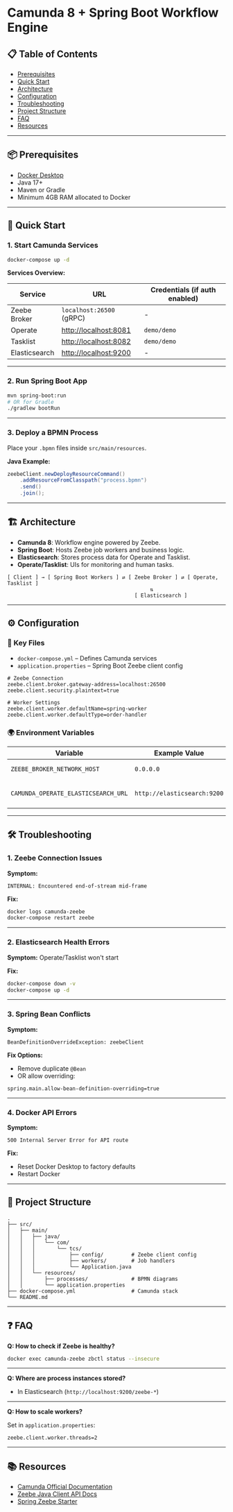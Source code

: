 # Camunda 8 + Spring Boot Workflow Engine

## 📋 Table of Contents
- [Prerequisites](#-prerequisites)
- [Quick Start](#-quick-start)
- [Architecture](#-architecture)  
- [Configuration](#%EF%B8%8F-configuration)
- [Troubleshooting](#-troubleshooting)
- [Project Structure](#-project-structure)
- [FAQ](#-faq)
- [Resources](#-resources)

---

## 📦 Prerequisites

- [Docker Desktop](https://www.docker.com/products/docker-desktop)
- Java 17+
- Maven or Gradle
- Minimum 4GB RAM allocated to Docker

---

## 🚀 Quick Start

### 1. Start Camunda Services

```bash
docker-compose up -d
```

**Services Overview:**

| Service        | URL                          | Credentials (if auth enabled) |
|----------------|------------------------------|-------------------------------|
| Zeebe Broker   | `localhost:26500` (gRPC)     | -                             |
| Operate        | [http://localhost:8081](http://localhost:8081) | `demo/demo`              |
| Tasklist       | [http://localhost:8082](http://localhost:8082) | `demo/demo`              |
| Elasticsearch  | [http://localhost:9200](http://localhost:9200) | -                         |

---

### 2. Run Spring Boot App

```bash
mvn spring-boot:run
# OR for Gradle
./gradlew bootRun
```

---

### 3. Deploy a BPMN Process

Place your `.bpmn` files inside `src/main/resources`.

**Java Example:**

```java
zeebeClient.newDeployResourceCommand()
    .addResourceFromClasspath("process.bpmn")
    .send()
    .join();
```

---

## 🏗️ Architecture

- **Camunda 8**: Workflow engine powered by Zeebe.
- **Spring Boot**: Hosts Zeebe job workers and business logic.
- **Elasticsearch**: Stores process data for Operate and Tasklist.
- **Operate/Tasklist**: UIs for monitoring and human tasks.

```
[ Client ] → [ Spring Boot Workers ] ⇄ [ Zeebe Broker ] ⇄ [ Operate, Tasklist ]
                                              ⇅
                                         [ Elasticsearch ]
```

---

## ⚙️ Configuration

### 🔑 Key Files

- `docker-compose.yml` – Defines Camunda services
- `application.properties` – Spring Boot Zeebe client config

```properties
# Zeebe Connection
zeebe.client.broker.gateway-address=localhost:26500
zeebe.client.security.plaintext=true

# Worker Settings
zeebe.client.worker.defaultName=spring-worker
zeebe.client.worker.defaultType=order-handler
```

### 🌍 Environment Variables

| Variable | Example Value | Description |
|----------|----------------|-------------|
| `ZEEBE_BROKER_NETWORK_HOST` | `0.0.0.0` | Zeebe bind address |
| `CAMUNDA_OPERATE_ELASTICSEARCH_URL` | `http://elasticsearch:9200` | Operate-ES connection |

---

## 🛠 Troubleshooting

### 1. Zeebe Connection Issues

**Symptom:**
```
INTERNAL: Encountered end-of-stream mid-frame
```

**Fix:**
```bash
docker logs camunda-zeebe
docker-compose restart zeebe
```

---

### 2. Elasticsearch Health Errors

**Symptom:** Operate/Tasklist won't start

**Fix:**
```bash
docker-compose down -v
docker-compose up -d
```

---

### 3. Spring Bean Conflicts

**Symptom:**
```
BeanDefinitionOverrideException: zeebeClient
```

**Fix Options:**
- Remove duplicate `@Bean`
- OR allow overriding:
```properties
spring.main.allow-bean-definition-overriding=true
```

---

### 4. Docker API Errors

**Symptom:**
```
500 Internal Server Error for API route
```

**Fix:**
- Reset Docker Desktop to factory defaults
- Restart Docker

---

## 📂 Project Structure

```
.
├── src/
│   ├── main/
│   │   ├── java/
│   │   │   └── com/
│   │   │       └── tcs/
│   │   │           ├── config/         # Zeebe client config
│   │   │           ├── workers/        # Job handlers
│   │   │           └── Application.java
│   │   └── resources/
│   │       ├── processes/              # BPMN diagrams
│   │       └── application.properties
├── docker-compose.yml                  # Camunda stack
└── README.md
```

---

## ❓ FAQ

**Q: How to check if Zeebe is healthy?**

```bash
docker exec camunda-zeebe zbctl status --insecure
```

---

**Q: Where are process instances stored?**

- In Elasticsearch (`http://localhost:9200/zeebe-*`)

---

**Q: How to scale workers?**

Set in `application.properties`:

```properties
zeebe.client.worker.threads=2
```

---

## 📚 Resources

- [Camunda Official Documentation](https://docs.camunda.io/docs/)
- [Zeebe Java Client API Docs](https://docs.camunda.io/docs/apis-clients/java-client/)
- [Spring Zeebe Starter](https://github.com/camunda-community-hub/spring-zeebe)